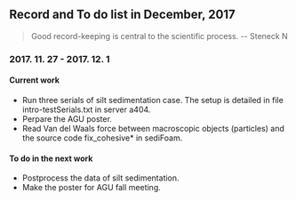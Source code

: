 ## Record and To do list in December, 2017
> Good record-keeping is central to the scientific process.
> -- Steneck N

### 2017. 11. 27 - 2017. 12. 1
#### Current work
* Run three serials of silt sedimentation case. The setup is detailed in file intro-testSerials.txt in server a404.
* Perpare the AGU poster.
* Read Van del Waals force between macroscopic objects (particles) and the source code fix_cohesive* in sediFoam.

#### To do in the next work
* Postprocess the data of silt sedimentation.
* Make the poster for AGU fall meeting. 
